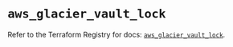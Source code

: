 # `aws_glacier_vault_lock`

Refer to the Terraform Registry for docs: [`aws_glacier_vault_lock`](https://registry.terraform.io/providers/hashicorp/aws/3.76.1/docs/resources/glacier_vault_lock).
